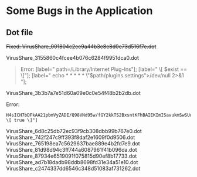 # Some Bugs in the Application

## Dot file

~~Fixed: VirusShare_001804c2ee9a44b3e8e8d0e73d516f7e.dot~~

VirusShare_3155860c4fcee4b076c6284f9951dca0.dot

> Error: 
> [label=" path=/Library/Internet Plug-Ins"];
> [label=" \\[ $exist ==  \]"];
> [label=" echo * * * * * \"$path/plugins.settings\">/dev/null 2>&1 "];

VirusShare_3b3b7a7e51d60a09e0c0e54f48b2b2db.dot

Error:

```
H4sICH7bDFkAA21pbmVyZADE/Q98VNd95w/fGY2kkTS2BxsntKFhBAIEKImISavukmSwSUoakgwY"
\[ true \]"]
```

VirusShare_6d8c25db72ec93f9cb308dbb99b767e0.dot
VirusShare_742f247c9ff393f8daf2e1609f0d9506.dot
VirusShare_765198ea7c5629637bae889e4b2fd7e9.dot
VirusShare_81d98d94c3ff744a6087961f41b096da.dot
VirusShare_87934e6519091f075815d90ef8b17733.dot
VirusShare_ad7b18dadb98ddb8698fd31e34a51e10.dot
VirusShare_c2474337dd6546c348d51083af731262.dot
